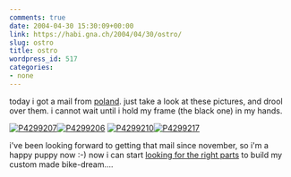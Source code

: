 ```yaml
---
comments: true
date: 2004-04-30 15:30:09+00:00
link: https://habi.gna.ch/2004/04/30/ostro/
slug: ostro
title: ostro
wordpress_id: 517
categories:
- none
---
```


today i got a mail from [poland](https://habi.gna.ch/blog/archives/000125.html).
just take a look at these pictures, and drool over them. i cannot wait until i hold my frame (the black one) in my hands.

[![P4299207](https://habi.gna.ch/blog/images/P4299207-tm.jpg)](https://habi.gna.ch/blog/images/P4299207.JPG)[![P4299206](https://habi.gna.ch/blog/images/P4299206-tm.jpg)](https://habi.gna.ch/blog/images/P4299206.JPG)
 [![P4299210](https://habi.gna.ch/blog/images/P4299210-tm.jpg)](https://habi.gna.ch/blog/images/P4299210.JPG)[![P4299217](https://habi.gna.ch/blog/images/P4299217-tm.jpg)](https://habi.gna.ch/blog/images/P4299217.JPG)

i've been looking forward to getting that mail since november, so i'm a happy puppy now :-)
now i can start [looking for the right parts](http://singlespeed.ch/shop.htm) to build my custom made bike-dream....
